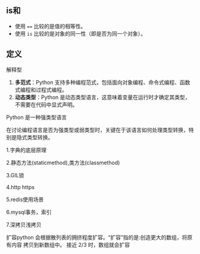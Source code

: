 ## is和

- 使用 `==` 比较的是值的相等性。
- 使用 `is` 比较的是对象的同一性（即是否为同一个对象）。

## 定义

解释型

1. **多范式**：Python 支持多种编程范式，包括面向对象编程、命令式编程、函数式编程和过程式编程。
2. **动态类型**：Python 是动态类型语言，这意味着变量在运行时才确定其类型，不需要在代码中显式声明。

Python 是一种强类型语言

在讨论编程语言是否为强类型或弱类型时，关键在于该语言如何处理类型转换，特别是隐式类型转换。

1.字典的底层原理  

  2.静态方法(staticmethod),类方法(classmethod)  

  3.GIL锁  

  4.http https  

  5.redis使用场景  

  6.mysql事务，索引  

  7.深拷贝浅拷贝



 扩容python 会根据散列表的拥挤程度扩容。“扩容”指的是:创造更大的数组，将原有内容 拷贝到新数组中。 接近 2/3 时，数组就会扩容